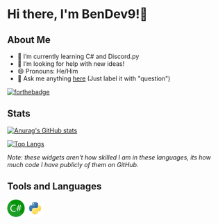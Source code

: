 # Hi there, I'm BenDev9!👋

## About Me
- 🌱 I’m currently learning C# and Discord.py
- 🤔 I’m looking for help with new ideas!
- 😄 Pronouns: He/Him
- 💬 Ask me anything [here](https://github.com/BenDev9/BenDev9/issues) (Just label it with "question")

[![forthebadge](https://forthebadge.com/images/badges/powered-by-oxygen.svg)](https://forthebadge.com)

## Stats

[![Anurag's GitHub stats](https://github-readme-stats.vercel.app/api?username=BenDev9&show_icons=true&theme=synthwave)](https://github.com/anuraghazra/github-readme-stats)

[![Top Langs](https://github-readme-stats.vercel.app/api/top-langs/?username=BenDev9&show_icons=true&theme=synthwave&count_private=true&layout=compact)](https://github.com/anuraghazra/github-readme-stats)

_Note: these widgets aren't how skilled I am in these languages, its how much code I have publicly of them on GitHub._

## Tools and Languages
<code><img height="40" src="https://raw.githubusercontent.com/github/explore/80688e429a7d4ef2fca1e82350fe8e3517d3494d/topics/csharp/csharp.png"></code>
<code><img height="40" src="https://raw.githubusercontent.com/github/explore/80688e429a7d4ef2fca1e82350fe8e3517d3494d/topics/python/python.png"></code>
  
<!--
**BenDev9/BenDev9** is a ✨ _special_ ✨ repository because its `README.md` (this file) appears on your GitHub profile.

Here are some ideas to get you started:

- 🔭 I’m currently working on ...
- 🌱 I’m currently learning ...
- 👯 I’m looking to collaborate on ...
- 🤔 I’m looking for help with ...
- 💬 Ask me about ...
- 📫 How to reach me: ...
- 😄 Pronouns: ...
- ⚡ Fun fact: ...
-->
